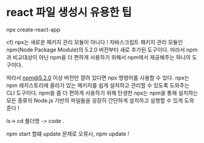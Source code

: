 # react 파일 생성시 유용한 팁
npx create-react-app

cf) npx는 새로운 패키지 관리 모듈이 아니다 ! 자바스크립트 패키지 관리 모듈인 npm(Node Package Module)의 5.2.0 버전부터 새로 추가된 도구이다. 따라서 npm과 비교대상이 아닌 npm을 더 편하게 사용하기 위해서 npm에서 제공해주는 하나의 도구이다.

따라서 npm@5.2.0 이상 버전만 깔려 있다면 npx 명령어를 사용할 수 있다. npx는 npm 레지스토리에 올라가 있는 패키지를 쉽게 설치하고 관리할 수 있도록 도와주는 CLI 도구이다. npm을 좀 더 편하게 사용하기 위해 탄생한 npx는 npm을 통해 설치하는 모든 종류의 Node.js 기반의 파일들을 굉장히 간단하게 설치하고 실행할 수 있게 도와준다 !

ls-> cd 풀더명 -> code .

npm start 할떄 update 문제로 오류시, npm update !

